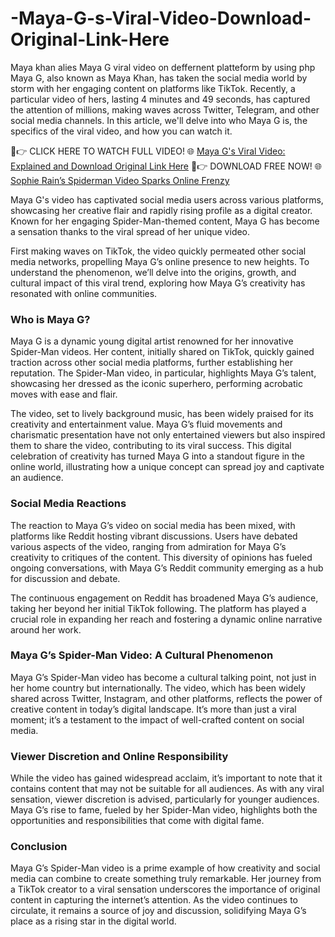 # -Maya-G-s-Viral-Video-Download-Original-Link-Here
Maya khan alies Maya G viral video on deffernent platteform by using php
Maya G, also known as Maya Khan, has taken the social media world by storm with her engaging content on platforms like TikTok. Recently, a particular video of hers, lasting 4 minutes and 49 seconds, has captured the attention of millions, making waves across Twitter, Telegram, and other social media channels. In this article, we'll delve into who Maya G is, the specifics of the viral video, and how you can watch it.



🔴👉 CLICK HERE TO WATCH FULL VIDEO! 🌐    [Maya G's Viral Video: Explained and Download Original Link Here](https://www.etcnews.tv/maya-gs-viral-video-explained-and-how-to-find-the-original-link/)
🔴👉 DOWNLOAD FREE NOW! 🌐               [Sophie Rain’s Spiderman Video Sparks Online Frenzy](https://www.leakstime.com/sophie-rains-spiderman-video-sparks-online/)




Maya G's video has captivated social media users across various platforms, showcasing her creative flair and rapidly rising profile as a digital creator. Known for her engaging Spider-Man-themed content, Maya G has become a sensation thanks to the viral spread of her unique video.

First making waves on TikTok, the video quickly permeated other social media networks, propelling Maya G’s online presence to new heights. To understand the phenomenon, we’ll delve into the origins, growth, and cultural impact of this viral trend, exploring how Maya G’s creativity has resonated with online communities.

### Who is Maya G?

Maya G is a dynamic young digital artist renowned for her innovative Spider-Man videos. Her content, initially shared on TikTok, quickly gained traction across other social media platforms, further establishing her reputation. The Spider-Man video, in particular, highlights Maya G’s talent, showcasing her dressed as the iconic superhero, performing acrobatic moves with ease and flair.

The video, set to lively background music, has been widely praised for its creativity and entertainment value. Maya G’s fluid movements and charismatic presentation have not only entertained viewers but also inspired them to share the video, contributing to its viral success. This digital celebration of creativity has turned Maya G into a standout figure in the online world, illustrating how a unique concept can spread joy and captivate an audience.

### Social Media Reactions

The reaction to Maya G’s video on social media has been mixed, with platforms like Reddit hosting vibrant discussions. Users have debated various aspects of the video, ranging from admiration for Maya G’s creativity to critiques of the content. This diversity of opinions has fueled ongoing conversations, with Maya G’s Reddit community emerging as a hub for discussion and debate.

The continuous engagement on Reddit has broadened Maya G’s audience, taking her beyond her initial TikTok following. The platform has played a crucial role in expanding her reach and fostering a dynamic online narrative around her work.

### Maya G’s Spider-Man Video: A Cultural Phenomenon

Maya G’s Spider-Man video has become a cultural talking point, not just in her home country but internationally. The video, which has been widely shared across Twitter, Instagram, and other platforms, reflects the power of creative content in today’s digital landscape. It’s more than just a viral moment; it’s a testament to the impact of well-crafted content on social media.

### Viewer Discretion and Online Responsibility

While the video has gained widespread acclaim, it’s important to note that it contains content that may not be suitable for all audiences. As with any viral sensation, viewer discretion is advised, particularly for younger audiences. Maya G’s rise to fame, fueled by her Spider-Man video, highlights both the opportunities and responsibilities that come with digital fame.

### Conclusion

Maya G’s Spider-Man video is a prime example of how creativity and social media can combine to create something truly remarkable. Her journey from a TikTok creator to a viral sensation underscores the importance of original content in capturing the internet’s attention. As the video continues to circulate, it remains a source of joy and discussion, solidifying Maya G’s place as a rising star in the digital world.
